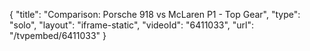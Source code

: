 {
    "title": "Comparison: Porsche 918 vs McLaren P1 - Top Gear",
    "type": "solo",
    "layout": "iframe-static",
    "videoId": "6411033",
    "url": "\/tvpembed\/6411033"
}